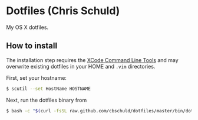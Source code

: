 # Dotfiles (Chris Schuld)

My OS X dotfiles.

## How to install

The installation step requires the [XCode Command Line
Tools](https://developer.apple.com/downloads) and may overwrite existing
dotfiles in your HOME and `.vim` directories.


First, set your hostname:

```bash
$ scutil --set HostName HOSTNAME
```

Next, run the dotfiles binary from

```bash
$ bash -c "$(curl -fsSL raw.github.com/cbschuld/dotfiles/master/bin/dotfiles)"
```

